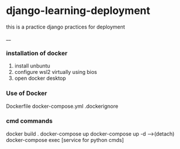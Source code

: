 # django-learning-deployment
this is a practice django practices for deployment

__
### installation of docker
1. install unbuntu
2. configure wsl2 virtually using bios
3. open docker desktop

### Use of Docker
Dockerfile 
docker-compose.yml
.dockerignore 

### cmd commands
docker build .
docker-compose up
docker-compose up -d -->(detach)
docker-compose exec [service for python cmds]

